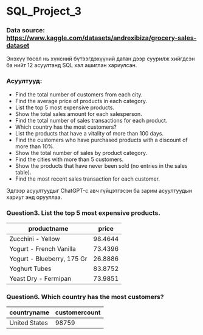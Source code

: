 # SQL_Project_3

### Data source: https://www.kaggle.com/datasets/andrexibiza/grocery-sales-dataset

Энэхүү төсөл нь хүнсний бүтээгдэхүүний датан дээр суурилж хийгдсэн ба нийт 12 асуултанд SQL хэл ашиглан хариулсан.

### Асуултууд:

- Find the total number of customers from each city. 
- Find the average price of products in each category.
- List the top 5 most expensive products.
- Show the total sales amount for each salesperson.
- Find the total number of sales transactions for each product.
- Which country has the most customers?
- List the products that have a vitality of more than 100 days.
- Find the customers who have purchased products with a discount of more than 10%.
- Show the total number of sales by product category.
- Find the cities with more than 5 customers.
- Show the products that have never been sold (no entries in the sales table).
- Find the most recent sales transaction for each customer.

Эдгээр асуултуудыг ChatGPT-с авч гүйцэтгэсэн ба зарим асуултуудын хариуг энд орууллаа.

### Question3. List the top 5 most expensive products.

|productname	| price |
------------------------------------|----------
| Zucchini - Yellow	| 98.4644 |
| Yogurt - French Vanilla	| 73.4396 |
| Yogurt - Blueberry, 175 Gr	| 26.8886 |
| Yoghurt Tubes	| 83.8752 |
| Yeast Dry - Fermipan	| 73.9851 |

### Question6. Which country has the most customers?

| countryname	| customercount | 
----------------|----------------
United States	| 98759
